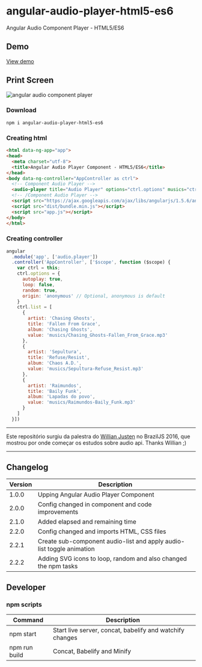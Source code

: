 # angular-audio-player-html5-es6
Angular Audio Component Player - HTML5/ES6

## Demo

[View demo](http://guiseek.js.org/angular-audio-player-html5-es6/)

## Print Screen

![angular audio component player](https://raw.githubusercontent.com/guiseek/angular-audio-player-html5-es6/gh-pages/printscreen.png)

### Download
```
npm i angular-audio-player-html5-es6
```

### Creating html
```html
<html data-ng-app="app">
<head>
  <meta charset="utf-8">
  <title>Angular Audio Player Component - HTML5/ES6</title>
</head>
<body data-ng-controller="AppController as ctrl">
  <!-- Component Audio Player -->
  <audio-player title="Audio Player" options="ctrl.options" musics="ctrl.list"></audio-player>
  <!-- /Component Audio Player -->
  <script src="https://ajax.googleapis.com/ajax/libs/angularjs/1.5.6/angular.min.js"></script>
  <script src="dist/bundle.min.js"></script>
  <script src="app.js"></script>
</body>
</html>
```

### Creating controller
```javascript
angular
  .module('app', ['audio.player'])
  .controller('AppController', ['$scope', function ($scope) {
    var ctrl = this;
    ctrl.options = {
      autoplay: true,
      loop: false,
      random: true,
      origin: 'anonymous' // Optional, anonymous is default
    }
    ctrl.list = [
      {
        artist: 'Chasing Ghosts',
        title: 'Fallen From Grace',
        album: 'Chasing Ghosts',
        value: 'musics/Chasing_Ghosts-Fallen_From_Grace.mp3'
      },
      {
        artist: 'Sepultura',
        title: 'Refuse/Resist',
        album: 'Chaos A.D.',
        value: 'musics/Sepultura-Refuse_Resist.mp3'
      },
      {
        artist: 'Raimundos',
        title: 'Baily Funk',
        album: 'Lapadas do povo',
        value: 'musics/Raimundos-Baily_Funk.mp3'
      }
    ]
  }])

```
---

Este repositório surgiu da palestra do [Willian Justen](https://github.com/willianjusten) no BrazilJS 2016, que mostrou por onde começar os estudos sobre audio api. Thanks Willian ;)

---

## Changelog

Version | Description
--- | ---
1.0.0 | Upping Angular Audio Player Component
2.0.0 | Config changed in component and code improvements
2.1.0 | Added elapsed and remaining time
2.2.0 | Config changed and imports HTML, CSS files
2.2.1 | Create sub-component audio-list and apply audio-list toggle animation
2.2.2 | Adding SVG icons to loop, random and also changed the npm tasks

## Developer

### npm scripts

Command | Description
--- | ---
npm start | Start live server, concat, babelify and watchify changes 
npm run build | Concat, Babelify and Minify 